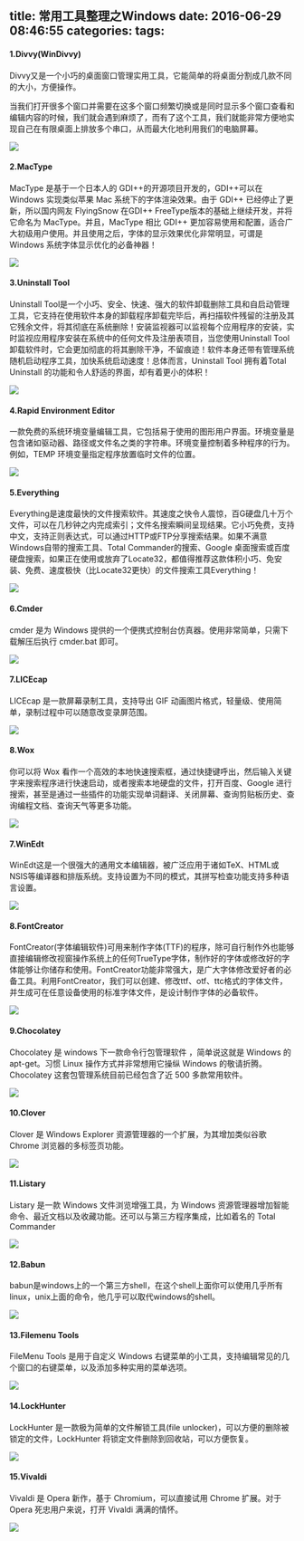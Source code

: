 title: 常用工具整理之Windows
date: 2016-06-29 08:46:55
categories:
tags:
---
#### 1.Divvy(WinDivvy)

Divvy又是一个小巧的桌面窗口管理实用工具，它能简单的将桌面分割成几款不同的大小，方便操作。

当我们打开很多个窗口并需要在这多个窗口频繁切换或是同时显示多个窗口查看和编辑内容的时候，我们就会遇到麻烦了，而有了这个工具，我们就能非常方便地实现自己在有限桌面上排放多个串口，从而最大化地利用我们的电脑屏幕。

![](http://7xkexv.dl1.z0.glb.clouddn.com/tools/windivvy.png)

#### 2.MacType

MacType 是基于一个日本人的 GDI++的开源项目开发的，GDI++可以在 Windows 实现类似苹果 Mac 系统下的字体渲染效果。由于 GDI++ 已经停止了更新，所以国内网友 FlyingSnow 在GDI++ FreeType版本的基础上继续开发，并将它命名为 MacType。并且，MacType 相比 GDI++ 更加容易使用和配置，适合广大初级用户使用。并且使用之后，字体的显示效果优化非常明显，可谓是 Windows 系统字体显示优化的必备神器！

![](http://7xkexv.dl1.z0.glb.clouddn.com/tools/mactype.png)
<!--more-->
#### 3.Uninstall Tool

Uninstall Tool是一个小巧、安全、快速、强大的软件卸载删除工具和自启动管理工具，它支持在使用软件本身的卸载程序卸载完毕后，再扫描软件残留的注册及其它残余文件，将其彻底在系统删除！安装监视器可以监视每个应用程序的安装，实时监视应用程序安装在系统中的任何文件及注册表项目，当您使用Uninstall Tool卸载软件时，它会更加彻底的将其删除干净，不留痕迹！软件本身还带有管理系统随机启动程序工具，加快系统启动速度！总体而言，Uninstall Tool 拥有着Total Uninstall 的功能和令人舒适的界面，却有着更小的体积！

![](http://7xkexv.dl1.z0.glb.clouddn.com/tools/uninstalltool.jpg)

#### 4.Rapid Environment Editor

一款免费的系统环境变量编辑工具，它包括易于使用的图形用户界面。环境变量是包含诸如驱动器、路径或文件名之类的字符串。环境变量控制着多种程序的行为。例如，TEMP 环境变量指定程序放置临时文件的位置。

![](http://7xkexv.dl1.z0.glb.clouddn.com/tools/rapidee.gif)

#### 5.Everything

Everything是速度最快的文件搜索软件。其速度之快令人震惊，百G硬盘几十万个文件，可以在几秒钟之内完成索引；文件名搜索瞬间呈现结果。它小巧免费，支持中文，支持正则表达式，可以通过HTTP或FTP分享搜索结果。如果不满意Windows自带的搜索工具、Total Commander的搜索、Google 桌面搜索或百度硬盘搜索，如果正在使用或放弃了Locate32，都值得推荐这款体积小巧、免安装、免费、速度极快（比Locate32更快）的文件搜索工具Everything！

![](http://7xkexv.dl1.z0.glb.clouddn.com/tools/everything.jpg)

#### 6.Cmder

cmder 是为 Windows 提供的一个便携式控制台仿真器。使用非常简单，只需下载解压后执行 cmder.bat 即可。

![](http://7xkexv.dl1.z0.glb.clouddn.com/tools/cmder.png)

#### 7.LICEcap

LICEcap 是一款屏幕录制工具，支持导出 GIF 动画图片格式，轻量级、使用简单，录制过程中可以随意改变录屏范围。

![](http://7xkexv.dl1.z0.glb.clouddn.com/tools/licecap.png)

#### 8.Wox

你可以将 Wox 看作一个高效的本地快速搜索框，通过快捷键呼出，然后输入关键字来搜索程序进行快速启动，或者搜索本地硬盘的文件，打开百度、Google 进行搜索，甚至是通过一些插件的功能实现单词翻译、关闭屏幕、查询剪贴板历史、查询编程文档、查询天气等更多功能。

![](http://7xkexv.dl1.z0.glb.clouddn.com/tools/wox.jpg)

#### 7.WinEdt

WinEdt这是一个很强大的通用文本编辑器，被广泛应用于诸如TeX、HTML或NSIS等编译器和排版系统。支持设置为不同的模式，其拼写检查功能支持多种语言设置。

![](http://7xkexv.dl1.z0.glb.clouddn.com/tools/winedt.jpg)

#### 8.FontCreator

FontCreator(字体编辑软件)可用来制作字体(TTF)的程序，除可自行制作外也能够直接编辑修改视窗操作系统上的任何TrueType字体，制作好的字体或修改好的字体能够让你储存和使用。FontCreator功能非常强大，是广大字体修改爱好者的必备工具。利用FontCreator，我们可以创建、修改ttf、otf、ttc格式的字体文件，并生成可在任意设备使用的标准字体文件，是设计制作字体的必备软件。

![](http://7xkexv.dl1.z0.glb.clouddn.com/tools/fontcreator.png)

#### 9.Chocolatey

Chocolatey 是 windows 下一款命令行包管理软件 ，简单说这就是 Windows 的 apt-get。习惯 Linux 操作方式并非常想用它操纵 Windows 的敬请折腾。Chocolatey 这套包管理系统目前已经包含了近 500 多款常用软件。

![](http://static.oschina.net/uploads/img/201312/10065502_hB9s.png)

#### 10.Clover

Clover 是 Windows Explorer 资源管理器的一个扩展，为其增加类似谷歌 Chrome 浏览器的多标签页功能。

![](http://cn.ejie.me/images/clover.jpg)

#### 11.Listary

Listary 是一款 Windows 文件浏览增强工具，为 Windows 资源管理器增加智能命令、最近文档以及收藏功能。还可以与第三方程序集成，比如着名的 Total Commander

![](http://img1.appinn.com/2011/11/1-20111107-162041.png)

#### 12.Babun

babun是windows上的一个第三方shell，在这个shell上面你可以使用几乎所有linux，unix上面的命令，他几乎可以取代windows的shell。

![](http://static.oschina.net/uploads/space/2014/0514/064500_xLTp_12.png)

#### 13.Filemenu Tools

FileMenu Tools 是用于自定义 Windows 右键菜单的小工具，支持编辑常见的几个窗口的右键菜单，以及添加多种实用的菜单选项。

![](http://www.lopesoft.com/images/phocagallery/filemenutools/en/filemenutools.png)

#### 14.LockHunter

LockHunter 是一款极为简单的文件解锁工具(file unlocker)，可以方便的删除被锁定的文件，LockHunter 将锁定文件删除到回收站，可以方便恢复。

![](http://lockhunter.com/screenshots/mainScreenshotRes.png)

#### 15.Vivaldi

Vivaldi 是 Opera 新作，基于 Chromium，可以直接试用 Chrome 扩展。对于 Opera 死忠用户来说，打开 Vivaldi 满满的情怀。

![](http://img3.appinn.com/images/201604/vivaldi-speed-dials.png)